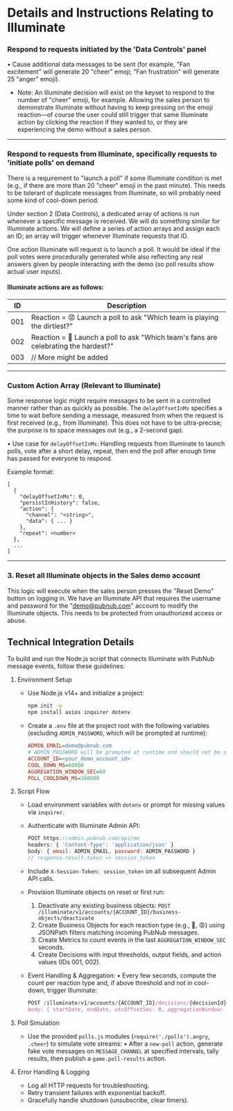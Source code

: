 # Details and Instructions Relating to Illuminate

### Respond to requests initiated by the 'Data Controls' panel

• Cause additional data messages to be sent (for example, "Fan excitement" will generate 20 "cheer" emoji; "Fan frustration" will generate 25 "anger" emoji).  
  - Note: An Illuminate decision will exist on the keyset to respond to the number of "cheer" emoji, for example. Allowing the sales person to demonstrate Illuminate without having to keep pressing on the emoji reaction—of course the user could still trigger that same Illuminate action by clicking the reaction if they wanted to, or they are experiencing the demo without a sales person.

---

### Respond to requests from Illuminate, specifically requests to 'initiate polls' on demand

There is a requirement to "launch a poll" if some Illuminate condition is met (e.g., if there are more than 20 "cheer" emoji in the past minute). This needs to be tolerant of duplicate messages from Illuminate, so will probably need some kind of cool-down period.

Under section 2 (Data Controls), a dedicated array of actions is run whenever a specific message is received. We will do something similar for Illuminate actions. We will define a series of action arrays and assign each an ID; an array will trigger whenever Illuminate requests that ID.

One action Illuminate will request is to launch a poll. It would be ideal if the poll votes were procedurally generated while also reflecting any real answers given by people interacting with the demo (so poll results show actual user inputs).

#### Illuminate actions are as follows:

| ID  | Description                                                          |
| --- | -------------------------------------------------------------------- |
| 001 | Reaction = 😡 Launch a poll to ask "Which team is playing the dirtiest?" |
| 002 | Reaction = 🎉 Launch a poll to ask "Which team's fans are celebrating the hardest?" |
| 003 | // More might be added                                              |

---

### Custom Action Array (Relevant to Illuminate)

Some response logic might require messages to be sent in a controlled manner rather than as quickly as possible. The `delayOffsetInMs` specifies a time to wait before sending a message, measured from when the request is first received (e.g., from Illuminate). This does not have to be ultra-precise; the purpose is to space messages out (e.g., a 2-second gap).

• Use case for `delayOffsetInMs`: Handling requests from Illuminate to launch polls, vote after a short delay, repeat, then end the poll after enough time has passed for everyone to respond.

Example format:
```
[
  {
    "delayOffsetInMs": 0,
    "persistInHistory": false,
    "action": {
      "channel": "<string>",
      "data": { ... }
    },
    "repeat": <number>
  },
  ...
]
```

---

### 3. Reset all Illuminate objects in the Sales demo account

This logic will execute when the sales person presses the "Reset Demo" button on logging in. We have an Illuminate API that requires the username and password for the "demo@pubnub.com" account to modify the Illuminate objects. This needs to be protected from unauthorized access or abuse.

## Technical Integration Details

To build and run the Node.js script that connects Illuminate with PubNub message events, follow these guidelines:

1. Environment Setup
   - Use Node.js v14+ and initialize a project:
     ```bash
     npm init -y
     npm install axios inquirer dotenv
     ```
   - Create a `.env` file at the project root with the following variables (excluding `ADMIN_PASSWORD`, which will be prompted at runtime):
     ```ini
     ADMIN_EMAIL=demo@pubnub.com
     # ADMIN_PASSWORD will be prompted at runtime and should not be stored here
     ACCOUNT_ID=<your_demo_account_id>
     COOL_DOWN_MS=60000
     AGGREGATION_WINDOW_SEC=60
     POLL_COOLDOWN_MS=300000
     ```

2. Script Flow
   - Load environment variables with `dotenv` or prompt for missing values via `inquirer`.
   - Authenticate with Illuminate Admin API:
     ```js
     POST https://admin.pubnub.com/api/me
     headers: { 'Content-Type': 'application/json' }
     body: { email: ADMIN_EMAIL, password: ADMIN_PASSWORD }
     // response.result.token => session_token
     ```
   - Include `X-Session-Token: session_token` on all subsequent Admin API calls.
   - Provision Illuminate objects on reset or first run:
     1. Deactivate any existing business objects:
        `POST /illuminate/v1/accounts/{ACCOUNT_ID}/business-objects/deactivate`
     2. Create Business Objects for each reaction type (e.g., 🎉, 😡) using JSONPath filters matching incoming PubNub messages.
     3. Create Metrics to count events in the last `AGGREGATION_WINDOW_SEC` seconds.
     4. Create Decisions with input thresholds, output fields, and action values (IDs 001, 002).

   - Event Handling & Aggregation:
     • Every few seconds, compute the count per reaction type and, if above threshold and not in cool-down, trigger Illuminate:
       ```js
       POST /illuminate/v1/accounts/{ACCOUNT_ID}/decisions/{decisionId}/action-data
       body: { startDate, endDate, utcOffsetSec: 0, aggregationWindow: AGGREGATION_WINDOW_SEC }
       ```

3. Poll Simulation
   - Use the provided `polls.js` modules (`require('./polls').angry`, `.cheer`) to simulate vote streams:
     • After a `new-poll` action, generate fake vote messages on `MESSAGE_CHANNEL` at specified intervals, tally results, then publish a `game.poll-results` action.

4. Error Handling & Logging
   - Log all HTTP requests for troubleshooting.
   - Retry transient failures with exponential backoff.
   - Gracefully handle shutdown (unsubscribe, clear timers).
